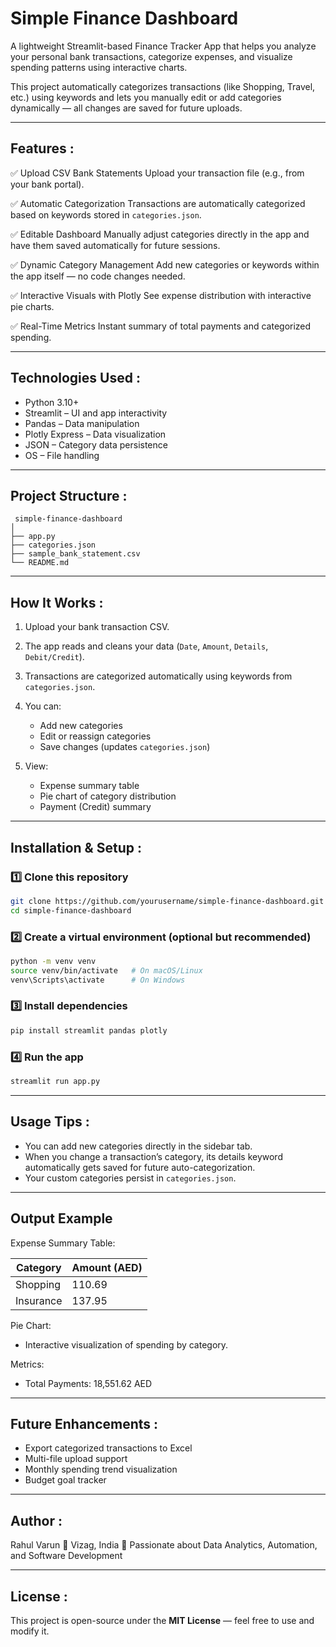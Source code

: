 #  Simple Finance Dashboard

A lightweight Streamlit-based Finance Tracker App that helps you analyze your personal bank transactions, categorize expenses, and visualize spending patterns using interactive charts.

This project automatically categorizes transactions (like Shopping, Travel, etc.) using keywords and lets you manually edit or add categories dynamically — all changes are saved for future uploads.

---------------------------------------------------------------------------------------------------------

##  Features :

✅ Upload CSV Bank Statements
Upload your transaction file (e.g., from your bank portal).

✅ Automatic Categorization
Transactions are automatically categorized based on keywords stored in `categories.json`.

✅ Editable Dashboard
Manually adjust categories directly in the app and have them saved automatically for future sessions.

✅ Dynamic Category Management
Add new categories or keywords within the app itself — no code changes needed.

✅ Interactive Visuals with Plotly
See expense distribution with interactive pie charts.

✅ Real-Time Metrics
Instant summary of total payments and categorized spending.

---------------------------------------------------------------------------------------------------------

##  Technologies Used :

* Python 3.10+
* Streamlit – UI and app interactivity
* Pandas – Data manipulation
* Plotly Express – Data visualization
* JSON – Category data persistence
* OS – File handling

---------------------------------------------------------------------------------------------------------

##  Project Structure :

```
 simple-finance-dashboard
│
├── app.py                    
├── categories.json             
├── sample_bank_statement.csv   
└── README.md                   
```

---------------------------------------------------------------------------------------------------------

##  How It Works :

1. Upload your bank transaction CSV.
2. The app reads and cleans your data (`Date`, `Amount`, `Details`, `Debit/Credit`).
3. Transactions are categorized automatically using keywords from `categories.json`.
4. You can:

   * Add new categories
   * Edit or reassign categories
   * Save changes (updates `categories.json`)
5. View:

   * Expense summary table
   * Pie chart of category distribution
   * Payment (Credit) summary

---------------------------------------------------------------------------------------------------------

##  Installation & Setup :

### 1️⃣ Clone this repository

```bash
git clone https://github.com/yourusername/simple-finance-dashboard.git
cd simple-finance-dashboard
```

### 2️⃣ Create a virtual environment (optional but recommended)

```bash
python -m venv venv
source venv/bin/activate   # On macOS/Linux
venv\Scripts\activate      # On Windows
```

### 3️⃣ Install dependencies

```bash
pip install streamlit pandas plotly
```

### 4️⃣ Run the app

```bash
streamlit run app.py
```

---------------------------------------------------------------------------------------------------------

##  Usage Tips :

* You can add new categories directly in the sidebar tab.
* When you change a transaction’s category, its details keyword automatically gets saved for future auto-categorization.
* Your custom categories persist in `categories.json`.

---------------------------------------------------------------------------------------------------------

##  Output Example

Expense Summary Table:

| Category  | Amount (AED) |
| --------- | ------------ |
| Shopping  | 110.69       |
| Insurance | 137.95       |

Pie Chart:

* Interactive visualization of spending by category.

Metrics:

* Total Payments: 18,551.62 AED

---------------------------------------------------------------------------------------------------------

## Future Enhancements :

* Export categorized transactions to Excel
* Multi-file upload support
* Monthly spending trend visualization
* Budget goal tracker

---------------------------------------------------------------------------------------------------------

##  Author :

Rahul Varun
📍 Vizag, India
💼 Passionate about Data Analytics, Automation, and Software Development

---------------------------------------------------------------------------------------------------------

##  License :

This project is open-source under the **MIT License** — feel free to use and modify it.
